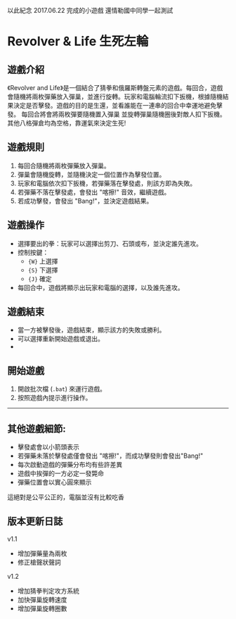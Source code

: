 
以此紀念 2017.06.22 完成的小遊戲
還情勒國中同學一起測試

# Revolver & Life 生死左輪

## 遊戲介紹
《Revolver and Life》是一個結合了猜拳和俄羅斯轉盤元素的遊戲。每回合，遊戲會隨機將兩枚彈藥放入彈巢，並進行旋轉。玩家和電腦輪流扣下扳機，根據隨機結果決定是否擊發。遊戲的目的是生還，並看誰能在一連串的回合中幸運地避免擊發。
每回合將會將兩枚彈要隨機置入彈巢
並旋轉彈巢隨機圈後對敵人扣下扳機。
其他八格彈倉均為空格，靠運氣來決定生死!

## 遊戲規則
1. 每回合隨機將兩枚彈藥放入彈巢。
2. 彈巢會隨機旋轉，並隨機決定一個位置作為擊發位置。
3. 玩家和電腦依次扣下扳機，若彈藥落在擊發處，則該方即為失敗。
4. 若彈藥不落在擊發處，會發出 "喀擦!" 音效，繼續遊戲。
5. 若成功擊發，會發出 "Bang!"，並決定遊戲結果。

## 遊戲操作
- 選擇要出的拳：玩家可以選擇出剪刀、石頭或布，並決定誰先進攻。
- 控制按鍵：
  - `{W}` 上選擇
  - `{S}` 下選擇
  - `{J}` 確定
- 每回合中，遊戲將顯示出玩家和電腦的選擇，以及誰先進攻。

## 遊戲結束
- 當一方被擊發後，遊戲結束，顯示該方的失敗或勝利。
- 可以選擇重新開始遊戲或退出。
- 
## 開始遊戲
1. 開啟批次檔 (`.bat`) 來運行遊戲。
2. 按照遊戲內提示進行操作。

-------------------------------------------

## 其他遊戲細節:

- 擊發處會以小箭頭表示
- 若彈藥未落於擊發處僅會發出 "喀擦!"，而成功擊發則會發出"Bang!"
- 每次啟動遊戲的彈藥分布均有些許差異  
- 遊戲中挨彈的一方必定一發斃命
- 彈藥位置會以實心圓來顯示

這絕對是公平公正的，電腦並沒有比較吃香

## 版本更新日誌

v1.1

- 增加彈藥量為兩枚
- 修正槍聲狀聲詞

v1.2

* 增加猜拳判定攻方系統
* 加快彈巢旋轉速度
* 增加彈巢旋轉圈數
